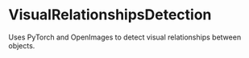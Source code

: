 # VisualRelationshipsDetection
Uses PyTorch and OpenImages to detect visual relationships between objects. 
